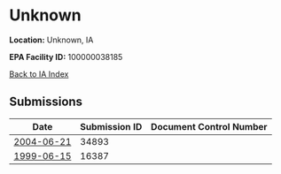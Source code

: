# Unknown

**Location:** Unknown, IA

**EPA Facility ID:** 100000038185

[Back to IA Index](../../index.md)

## Submissions

| Date | Submission ID | Document Control Number |
|------|--------------|-------------------------|
| [2004-06-21](submissions/34893.md) | 34893 |  |
| [1999-06-15](submissions/16387.md) | 16387 |  |
